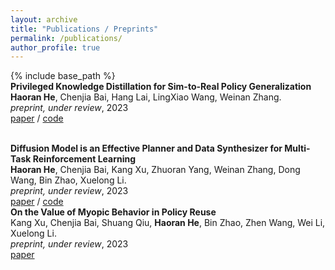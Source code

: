 ```yaml
---
layout: archive
title: "Publications / Preprints"
permalink: /publications/
author_profile: true
---
```

{% include base_path %}
<br> 
<b>Privileged Knowledge Distillation for Sim-to-Real Policy Generalization </b> <br> 
<b>Haoran He</b>, Chenjia Bai, Hang Lai, LingXiao Wang, Weinan Zhang. <br> 
<em>preprint, under review</em>, 2023
<br>
<a href="https://arxiv.org/pdf/2305.18464.pdf">paper</a> / <a href="https://github.com/tinnerhrhe/HIB_Policy">code</a>


<br> 
<b>Diffusion Model is an Effective Planner and Data Synthesizer for Multi-Task Reinforcement Learning</b> <br> 
<b>Haoran He</b>, Chenjia Bai, Kang Xu, Zhuoran Yang, Weinan Zhang, Dong Wang, Bin Zhao, Xuelong Li. <br>
<em>preprint, under review</em>, 2023
<br>
<a href="https://arxiv.org/pdf/2305.18459.pdf">paper</a> / <a href="https://github.com/tinnerhrhe/MTDiff">code</a>


<br> 
<b>On the Value of Myopic Behavior in Policy Reuse</b> <br>
Kang Xu, Chenjia Bai, Shuang Qiu, <b>Haoran He</b>, Bin Zhao, Zhen Wang, Wei Li, Xuelong Li. <br>
<em>preprint, under review</em>, 2023
<br>
<a href="https://arxiv.org/pdf/2305.17623.pdf">paper</a>
